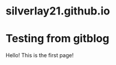 # silverlay21.github.io

# Testing from gitblog

<html>
	<body>
		Hello! This is the first page!
	</body>
</html>
